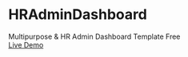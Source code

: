 # HRAdminDashboard
Multipurpose &amp; HR Admin Dashboard Template Free<br>
[Live Demo
](https://therichpost.com/multipurpose-hr-admin-dashboard-template-free/)

